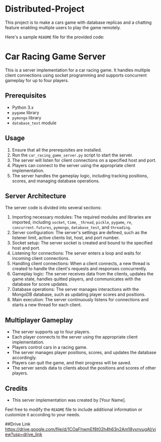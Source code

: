 # Distributed-Project
This project is to make a cars game with database replicas and a chatting feature enabling multiple users to play the game remotely.

Here's a sample `README` file for the provided code:

# Car Racing Game Server

This is a server implementation for a car racing game. It handles multiple client connections using socket programming and supports concurrent gameplay for up to four players.

## Prerequisites

- Python 3.x
- `pygame` library
- `pymongo` library
- `database_test` module

## Usage

1. Ensure that all the prerequisites are installed.
2. Run the `car_racing_game_server.py` script to start the server.
3. The server will listen for client connections on a specified host and port.
4. Players can connect to the server using the appropriate client implementation.
5. The server handles the gameplay logic, including tracking positions, scores, and managing database operations.

## Server Architecture

The server code is divided into several sections:

1. Importing necessary modules: The required modules and libraries are imported, including `socket`, `time`, `_thread`, `pickle`, `pygame`, `re`, `concurrent.futures`, `pymongo`, `database_test`, and `threading`.
2. Server configuration: The server's settings are defined, such as the listener limit, active clients list, host, and port number.
3. Socket setup: The server socket is created and bound to the specified host and port.
4. Listening for connections: The server enters a loop and waits for incoming client connections.
5. Handling client connections: When a client connects, a new thread is created to handle the client's requests and responses concurrently.
6. Gameplay logic: The server receives data from the clients, updates the game state, handles quitted players, and communicates with the database for score updates.
7. Database operations: The server manages interactions with the MongoDB database, such as updating player scores and positions.
8. Main execution: The server continuously listens for connections and starts a new thread for each client.

## Multiplayer Gameplay

- The server supports up to four players.
- Each player connects to the server using the appropriate client implementation.
- Players control cars in a racing game.
- The server manages player positions, scores, and updates the database accordingly.
- Players can quit the game, and their progress will be saved.
- The server sends data to clients about the positions and scores of other players.

## Credits

- This server implementation was created by [Your Name].

Feel free to modify the `README` file to include additional information or customize it according to your needs.

##Drive Link
https://drive.google.com/file/d/1COaFhwmEf8t02h4h63n2Am18yxnvugAl/view?usp=drive_link
